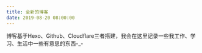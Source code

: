```yaml
---
title: 全新的博客
date: 2019-08-20 08:00:00
---
```

博客基于Hexo、Github、Cloudflare三者搭建，我会在这里记录一些我工作、学习、生活中一些有意思的东西-_-
